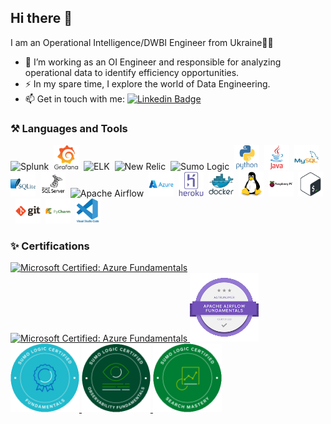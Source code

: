 ## Hi there 👋

I am an Operational Intelligence/DWBI Engineer from Ukraine💙💛

- 🔭 I’m working as an OI Engineer and responsible for analyzing operational data to identify efficiency opportunities.
- ⚡ In my spare time, I explore the world of Data Engineering.
- 📫 Get in touch with me: [![Linkedin Badge](https://img.shields.io/badge/-Oleh%20Pelekh-blue?style=flat&logo=Linkedin&logoColor=white)](https://www.linkedin.com/in/oleh-pelekh/)

### ⚒️ Languages and Tools

<div>
  <img src="https://kogia.io/wp-content/uploads/2021/02/splunk-e1613831080651.png" title="Splunk" alt="Splunk" width="40" height="40"/>&nbsp;
  <img src="https://github.com/devicons/devicon/blob/master/icons/grafana/grafana-original-wordmark.svg" title="Grafana" alt="Grafana" width="40" height="40"/>&nbsp;
  <img src="https://cdn.freebiesupply.com/logos/large/2x/elasticsearch-logo-png-transparent.png" title="ELK" alt="ELK" width="40" height="40"/>&nbsp;
  <img src="https://seeklogo.com/images/N/new-relic-logo-E7CC1E9143-seeklogo.com.png" title="New Relic" alt="New Relic" width="40" height="40"/>&nbsp;
  <img src="https://media.glassdoor.com/sqll/621848/sumo-logic-squarelogo-1547782850792.png" title="Sumo Logic" alt="Sumo Logic" width="40" height="40"/>&nbsp;
  <img src="https://github.com/devicons/devicon/blob/master/icons/python/python-original-wordmark.svg" title="Python" alt="Python" width="40" height="40"/>&nbsp;
  <img src="https://github.com/devicons/devicon/blob/master/icons/java/java-original-wordmark.svg" title="Java" alt="Java" width="40" height="40"/>&nbsp;
  <img src="https://github.com/devicons/devicon/blob/master/icons/mysql/mysql-original-wordmark.svg" title="MySQL" alt="MySQL" width="40" height="40"/>&nbsp;
  <img src="https://github.com/devicons/devicon/blob/master/icons/sqlite/sqlite-original-wordmark.svg" title="SQLite" alt="SQLite" width="40" height="40"/>&nbsp;
  <img src="https://github.com/devicons/devicon/blob/master/icons/microsoftsqlserver/microsoftsqlserver-plain-wordmark.svg" title="" alt="" width="40" height="40"/>&nbsp;
  <img src="https://airflow.apache.org/docs/apache-airflow/stable/_images/pin_large.png" title="Apache Airflow" alt="Apache Airflow" width="40" height="40"/>&nbsp;
  <img src="https://github.com/devicons/devicon/blob/master/icons/azure/azure-original-wordmark.svg" title="Azure" alt="Azure" width="40" height="40"/>&nbsp;
  <img src="https://github.com/devicons/devicon/blob/master/icons/heroku/heroku-original-wordmark.svg" title="Heroku" alt="Heroku" width="40" height="40"/>&nbsp;
  <img src="https://github.com/devicons/devicon/blob/master/icons/docker/docker-original-wordmark.svg" title="Docker" alt="Docker" width="40" height="40"/>&nbsp;
  <img src="https://github.com/devicons/devicon/blob/master/icons/linux/linux-original.svg" title="Linux" alt="Linux" width="40" height="40"/>&nbsp;
  <img src="https://github.com/devicons/devicon/blob/master/icons/raspberrypi/raspberrypi-original-wordmark.svg" title="RaspberryPi" alt="RaspberryPi" width="40" height="40"/>&nbsp;
  <img src="https://github.com/devicons/devicon/blob/master/icons/bash/bash-original.svg" title="Bash" alt="Bash" width="40" height="40"/>&nbsp;
  <img src="https://github.com/devicons/devicon/blob/master/icons/git/git-original-wordmark.svg" title="Git" alt="Git" width="40" height="40"/>&nbsp;
  <img src="https://github.com/devicons/devicon/blob/master/icons/pycharm/pycharm-original-wordmark.svg" title="PyCharm" alt="PyCharm" width="40" height="40"/>&nbsp;
  <img src="https://github.com/devicons/devicon/blob/master/icons/vscode/vscode-original-wordmark.svg" title="VSCode" alt="VSCode" width="40" height="40"/>&nbsp;
 </div>
 
### ✨ Certifications
<div>
  <a href="https://www.credly.com/badges/0784b264-63ae-4567-ba90-560749c90c6e/public_url" target="_blank">
    <img src="https://images.credly.com/size/110x110/images/be8fcaeb-c769-4858-b567-ffaaa73ce8cf/image.png" title="Microsoft Certified: Azure Fundamentals" alt="Microsoft Certified: Azure Fundamentals" width="110" height="110">
  </a>
  <a href="https://www.credly.com/badges/66320d5b-ff61-4c84-983d-63fa651f4c8f/public_url" target="_blank">
    <img src="https://images.credly.com/size/110x110/images/08216781-93cb-4ba1-8110-8eb3401fa8ce/Docker_Essentials_-_ISDN.png" title="Microsoft Certified: Azure Fundamentals" alt="Microsoft Certified: Azure Fundamentals" width="110" height="110">
  </a>
  <a href="https://www.credly.com/badges/ac1ef034-2e13-49eb-8a56-597b8c41aab0/public_url" target="_blank">
    <img
      src="https://github.com/pelekh-o/pelekh-o/blob/main/imgs/certificate_badges/astronomer_certification_for_apache_airflow_fundamentals.png"
      title="Astronomer Certification for Apache Airflow Fundamentals"
      alt="Astronomer Certification for Apache Airflow Fundamentals" width="110" height="110">
  </a>
  <a href="https://verify.skilljar.com/c/tddkawpy3f5a" target="_blank">
    <img src="https://github.com/pelekh-o/pelekh-o/blob/main/imgs/certificate_badges/sumo_fundamentals.png" title="Sumo Logic - Certificate for Fundametals Exam" alt="Sumo Logic - Certificate for Fundametals Exam" width="110" height="110">
  </a>
  <a href="https://verify.skilljar.com/c/b4j96tw7ygxr" target="_blank">
    <img src="https://github.com/pelekh-o/pelekh-o/blob/main/imgs/certificate_badges/sumo_observability_fundamentals.png" title="Sumo Logic - Certificate for Observability Fundamentals Exam" alt="Sumo Logic - Certificate for Observability Fundamentals Exam" width="110" height="110">
  </a>
  <a href="https://verify.skilljar.com/c/bo2qc5or6ywo" target="_blank">
    <img src="https://github.com/pelekh-o/pelekh-o/blob/main/imgs/certificate_badges/sumo_search_mastery.png" title="Sumo Logic - Certificate for Search Mastery Exam" alt="Sumo Logic - Certificate for Search Mastery Exam" width="110" height="110">
  </a>
</div>
